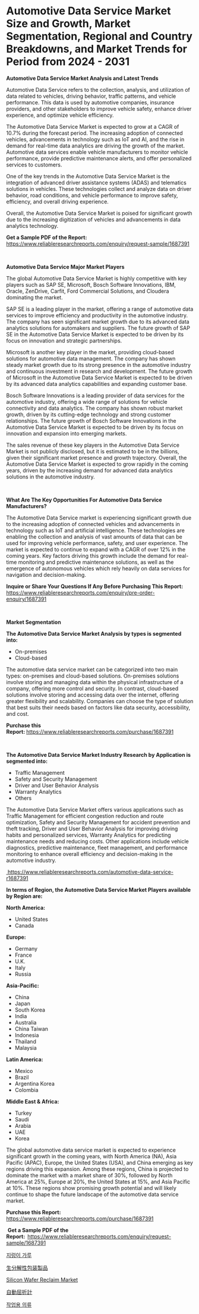 <p><h1>Automotive Data Service Market Size and Growth, Market Segmentation, Regional and Country Breakdowns, and Market Trends for Period from 2024 -  2031</h1></p><p><strong>Automotive Data Service Market Analysis and Latest Trends</strong></p>
<p><p>Automotive Data Service refers to the collection, analysis, and utilization of data related to vehicles, driving behavior, traffic patterns, and vehicle performance. This data is used by automotive companies, insurance providers, and other stakeholders to improve vehicle safety, enhance driver experience, and optimize vehicle efficiency.</p><p>The Automotive Data Service Market is expected to grow at a CAGR of 10.7% during the forecast period. The increasing adoption of connected vehicles, advancements in technology such as IoT and AI, and the rise in demand for real-time data analytics are driving the growth of the market. Automotive data services enable vehicle manufacturers to monitor vehicle performance, provide predictive maintenance alerts, and offer personalized services to customers.</p><p>One of the key trends in the Automotive Data Service Market is the integration of advanced driver assistance systems (ADAS) and telematics solutions in vehicles. These technologies collect and analyze data on driver behavior, road conditions, and vehicle performance to improve safety, efficiency, and overall driving experience.</p><p>Overall, the Automotive Data Service Market is poised for significant growth due to the increasing digitization of vehicles and advancements in data analytics technology.</p></p>
<p><strong>Get a Sample PDF of the Report:&nbsp;</strong> <a href="https://www.reliableresearchreports.com/enquiry/request-sample/1687391">https://www.reliableresearchreports.com/enquiry/request-sample/1687391</a></p>
<p>&nbsp;</p>
<p><strong>Automotive Data Service Major Market Players</strong></p>
<p><p>The global Automotive Data Service Market is highly competitive with key players such as SAP SE, Microsoft, Bosch Software Innovations, IBM, Oracle, ZenDrive, Carfit, Ford Commercial Solutions, and Cloudera dominating the market.</p><p>SAP SE is a leading player in the market, offering a range of automotive data services to improve efficiency and productivity in the automotive industry. The company has seen significant market growth due to its advanced data analytics solutions for automakers and suppliers. The future growth of SAP SE in the Automotive Data Service Market is expected to be driven by its focus on innovation and strategic partnerships.</p><p>Microsoft is another key player in the market, providing cloud-based solutions for automotive data management. The company has shown steady market growth due to its strong presence in the automotive industry and continuous investment in research and development. The future growth of Microsoft in the Automotive Data Service Market is expected to be driven by its advanced data analytics capabilities and expanding customer base.</p><p>Bosch Software Innovations is a leading provider of data services for the automotive industry, offering a wide range of solutions for vehicle connectivity and data analytics. The company has shown robust market growth, driven by its cutting-edge technology and strong customer relationships. The future growth of Bosch Software Innovations in the Automotive Data Service Market is expected to be driven by its focus on innovation and expansion into emerging markets.</p><p>The sales revenue of these key players in the Automotive Data Service Market is not publicly disclosed, but it is estimated to be in the billions, given their significant market presence and growth trajectory. Overall, the Automotive Data Service Market is expected to grow rapidly in the coming years, driven by the increasing demand for advanced data analytics solutions in the automotive industry.</p></p>
<p>&nbsp;</p>
<p><strong>What Are The Key Opportunities For Automotive Data Service Manufacturers?</strong></p>
<p><p>The Automotive Data Service market is experiencing significant growth due to the increasing adoption of connected vehicles and advancements in technology such as IoT and artificial intelligence. These technologies are enabling the collection and analysis of vast amounts of data that can be used for improving vehicle performance, safety, and user experience. The market is expected to continue to expand with a CAGR of over 12% in the coming years. Key factors driving this growth include the demand for real-time monitoring and predictive maintenance solutions, as well as the emergence of autonomous vehicles which rely heavily on data services for navigation and decision-making.</p></p>
<p><strong>Inquire or Share Your Questions If Any Before Purchasing This Report:</strong> <a href="https://www.reliableresearchreports.com/enquiry/pre-order-enquiry/1687391">https://www.reliableresearchreports.com/enquiry/pre-order-enquiry/1687391</a></p>
<p>&nbsp;</p>
<p><strong>Market Segmentation</strong></p>
<p><strong>The Automotive Data Service Market Analysis by types is segmented into:</strong></p>
<p><ul><li>On-premises</li><li>Cloud-based</li></ul></p>
<p><p>The automotive data service market can be categorized into two main types: on-premises and cloud-based solutions. On-premises solutions involve storing and managing data within the physical infrastructure of a company, offering more control and security. In contrast, cloud-based solutions involve storing and accessing data over the internet, offering greater flexibility and scalability. Companies can choose the type of solution that best suits their needs based on factors like data security, accessibility, and cost.</p></p>
<p><strong>Purchase this Report:&nbsp;</strong><a href="https://www.reliableresearchreports.com/purchase/1687391">https://www.reliableresearchreports.com/purchase/1687391</a></p>
<p>&nbsp;</p>
<p><strong>The Automotive Data Service Market Industry Research by Application is segmented into:</strong></p>
<p><ul><li>Traffic Management</li><li>Safety and Security Management</li><li>Driver and User Behavior Analysis</li><li>Warranty Analytics</li><li>Others</li></ul></p>
<p><p>The Automotive Data Service Market offers various applications such as Traffic Management for efficient congestion reduction and route optimization, Safety and Security Management for accident prevention and theft tracking, Driver and User Behavior Analysis for improving driving habits and personalized services, Warranty Analytics for predicting maintenance needs and reducing costs. Other applications include vehicle diagnostics, predictive maintenance, fleet management, and performance monitoring to enhance overall efficiency and decision-making in the automotive industry.</p></p>
<p><a href="https://www.reliableresearchreports.com/automotive-data-service-r1687391">&nbsp;https://www.reliableresearchreports.com/automotive-data-service-r1687391</a></p>
<p><strong>In terms of Region, the Automotive Data Service Market Players available by Region are:</strong></p>
<p>
    <p> <strong> North America: </strong>
        <ul>
            <li>United States</li>
            <li>Canada</li>
        </ul>
        </p> 
    <p> <strong> Europe: </strong>
        <ul>
            <li>Germany</li>
            <li>France</li>
            <li>U.K.</li>
            <li>Italy</li>
            <li>Russia</li>
        </ul>
        </p> 
    <p> <strong> Asia-Pacific: </strong>
        <ul>
            <li>China</li>
            <li>Japan</li>
            <li>South Korea</li>
            <li>India</li>
            <li>Australia</li>
            <li>China Taiwan</li>
            <li>Indonesia</li>
            <li>Thailand</li>
            <li>Malaysia</li>
        </ul>
        </p> 
    <p> <strong> Latin America: </strong>
        <ul>
            <li>Mexico</li>
            <li>Brazil</li>
            <li>Argentina Korea</li>
            <li>Colombia</li>
        </ul>
        </p> 
    <p> <strong> Middle East & Africa: </strong>
        <ul>
            <li>Turkey</li>
            <li>Saudi</li>
            <li>Arabia</li>
            <li>UAE</li>
            <li>Korea</li>
        </ul>
    </p>
    </p>
<p><p>The global automotive data service market is expected to experience significant growth in the coming years, with North America (NA), Asia Pacific (APAC), Europe, the United States (USA), and China emerging as key regions driving this expansion. Among these regions, China is projected to dominate the market with a market share of 30%, followed by North America at 25%, Europe at 20%, the United States at 15%, and Asia Pacific at 10%. These regions show promising growth potential and will likely continue to shape the future landscape of the automotive data service market.</p></p>
<p><strong>Purchase this Report: </strong><a href="https://www.reliableresearchreports.com/purchase/1687391">https://www.reliableresearchreports.com/purchase/1687391</a></p>
<p>&nbsp;<strong>Get a Sample PDF of the Report:&nbsp;&nbsp;</strong><a href="https://www.reliableresearchreports.com/enquiry/request-sample/1687391">https://www.reliableresearchreports.com/enquiry/request-sample/1687391</a></p>
<p><strong></strong></p>
<p><p><a href="https://github.com/vss5505pa7z1p/Market-Research-Report-List-2/blob/main/926765058865.md">지렁이 가루</a></p><p><a href="https://medium.com/@alfaro.etbn_52903/%E3%83%90%E3%82%A4%E3%82%AA%E3%83%87%E3%82%B0%E3%83%A9%E3%83%80%E3%83%96%E3%83%AB%E3%83%91%E3%83%83%E3%82%B1%E3%83%BC%E3%82%B8%E3%83%B3%E3%82%B0%E8%A3%BD%E5%93%81%E5%B8%82%E5%A0%B4-%E7%A8%AE%E9%A1%9E-%E3%82%A2%E3%83%97%E3%83%AA%E3%82%B1%E3%83%BC%E3%82%B7%E3%83%A7%E3%83%B3-%E5%9C%B0%E7%90%86%E3%81%AB%E3%82%88%E3%82%8B%E5%8C%85%E6%8B%AC%E7%9A%84%E8%A9%95%E4%BE%A1-e49a3e56b127">生分解性包装製品</a></p><p><a href="https://github.com/sofayahoo2023/Market-Research-Report-List-4/blob/main/silicon-wafer-reclaim-market.md">Silicon Wafer Reclaim Market</a></p><p><a href="https://github.com/pepo3k/Market-Research-Report-List-1/blob/main/449764711247.md">自動屈折計</a></p><p><a href="https://medium.com/@wardpollich2022/%EA%B7%BC%EB%A1%9C%EB%B3%B5%EC%9E%A5-%EC%8B%9C%EC%9E%A5%EC%9D%80-%EC%8B%9C%EC%9E%A5-%EC%A0%90%EC%9C%A0%EC%9C%A8-%EA%B7%9C%EB%AA%A8-%EB%B0%8F-2031%EB%85%84%EA%B9%8C%EC%A7%80-%EC%98%88%EC%83%81%EB%90%9C-%EC%98%88%EC%B8%A1%EC%97%90-%EC%B4%88%EC%A0%90%EC%9D%84-%EB%A7%9E%EC%B6%A5%EB%8B%88%EB%8B%A4-b161002afc9c">작업용 의류</a></p></p>
